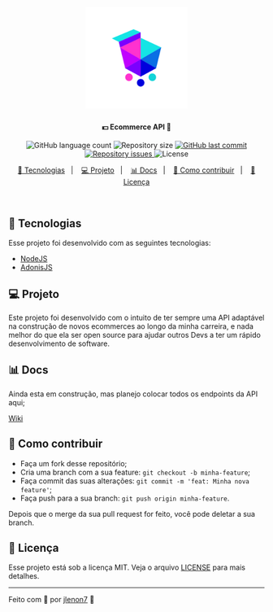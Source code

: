 <h1 align="center">
    <img alt="Ecommerceapi" title="#delicinhas" src=".github/ecommerce.png" width="200px" />
</h1>

<h4 align="center">
  💵 Ecommerce API 🛒
</h4>
<p align="center">
  <img alt="GitHub language count" src="https://img.shields.io/github/languages/count/jlenon7/ecommerce-api?style=for-the-badge&logo=appveyor">

  <img alt="Repository size" src="https://img.shields.io/github/repo-size/jlenon7/ecommerce-api?style=for-the-badge&logo=appveyor">
  
  <a href="https://github.com/jlenon7/ecommerce-api/commits/master">
    <img alt="GitHub last commit" src="https://img.shields.io/github/last-commit/jlenon7/ecommerce-api?style=for-the-badge&logo=appveyor">
  </a>

  <a href="https://github.com/jlenon7/ecommerce-api/issues">
    <img alt="Repository issues" src="https://img.shields.io/github/issues/jlenon7/ecommerce-api?style=for-the-badge&logo=appveyor">
  </a>

  <img alt="License" src="https://img.shields.io/badge/license-MIT-brightgreen?style=for-the-badge&logo=appveyor">
</p>

<p align="center">
  <a href="#rocket-tecnologias">🚀 Tecnologias</a>&nbsp;&nbsp;&nbsp;|&nbsp;&nbsp;&nbsp;
  <a href="#-projeto">💻 Projeto</a>&nbsp;&nbsp;&nbsp;|&nbsp;&nbsp;&nbsp;
  <a href="#-docs">📊 Docs</a>&nbsp;&nbsp;&nbsp;|&nbsp;&nbsp;&nbsp;
  <a href="#-como-contribuir">🤔 Como contribuir</a>&nbsp;&nbsp;&nbsp;|&nbsp;&nbsp;&nbsp;
  <a href="#memo-licença">📝 Licença</a>
</p>

<br>


## 🚀 Tecnologias

Esse projeto foi desenvolvido com as seguintes tecnologias:

- [NodeJS](https://nodejs.org/en/)
- [AdonisJS](https://adonisjs.com/)

## 💻 Projeto

Este projeto foi desenvolvido com o intuito de ter sempre uma API adaptável na construção de novos ecommerces ao longo da minha carreira, e nada melhor do que ela ser open source para ajudar outros Devs a ter um rápido desenvolvimento de software.

## 📊 Docs

Ainda esta em construção, mas planejo colocar todos os endpoints da API aqui;

[Wiki](https://github.com/jlenon7/ecommerce-api/wiki)

## 🤔 Como contribuir

- Faça um fork desse repositório;
- Cria uma branch com a sua feature: `git checkout -b minha-feature`;
- Faça commit das suas alterações: `git commit -m 'feat: Minha nova feature'`;
- Faça push para a sua branch: `git push origin minha-feature`.

Depois que o merge da sua pull request for feito, você pode deletar a sua branch.

## 📝 Licença

Esse projeto está sob a licença MIT. Veja o arquivo [LICENSE](LICENSE.md) para mais detalhes.

---

Feito com 🖤 por [jlenon7](https://github.com/jlenon7) :wave:
